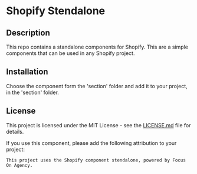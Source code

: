 # Shopify Stendalone

## Description

This repo contains a standalone components for Shopify. This are a simple components that can be used in any Shopify project.

## Installation

Choose the component form the 'section' folder and add it to your project, in the 'section' folder.

## License

This project is licensed under the MIT License - see the [LICENSE.md](LICENSE.md) file for details.

If you use this component, please add the following attribution to your project:
```
This project uses the Shopify component stendalone, powered by Focus On Agency.
```
